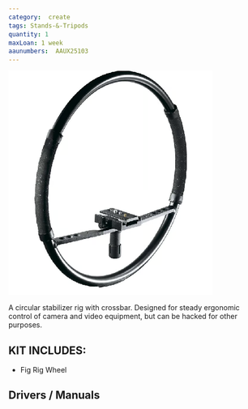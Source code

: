 ```yaml
---
category:  create
tags: Stands-&-Tripods
quantity: 1
maxLoan: 1 week
aaunumbers:  AAUX25103
---
```

![Camera-Stabilizer_Wheel](/assets/images/equip/wheel.png)

A circular stabilizer rig with crossbar. Designed for steady ergonomic control of camera and video equipment, but can be hacked for other purposes.
## KIT INCLUDES:
-  Fig Rig Wheel

## Drivers / Manuals
[]()



